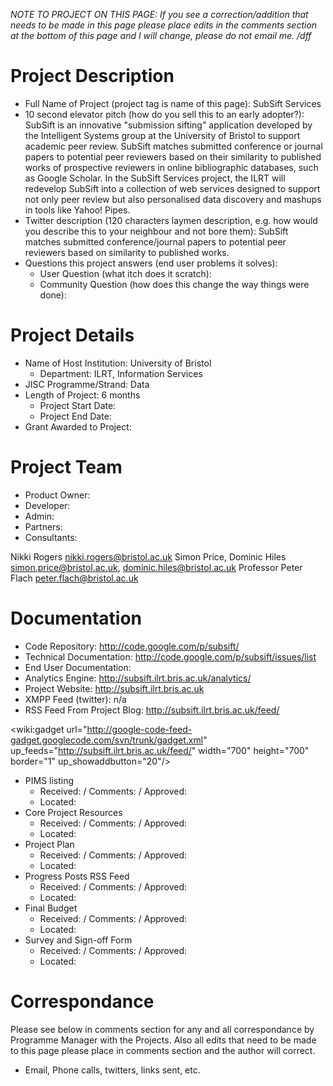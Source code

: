 _NOTE TO PROJECT ON THIS PAGE: If you see a correction/addition that needs to be made in this page please place edits in the comments section at the bottom of this page and I will change, please do not email me. /dff_

# Project Description #
  * Full Name of Project (project tag is name of this page): SubSift Services
  * 10 second elevator pitch (how do you sell this to an early adopter?): SubSift is an innovative "submission sifting" application developed by the Intelligent Systems group at the University of Bristol to support academic peer review. SubSift matches submitted conference or journal papers to potential peer reviewers based on their similarity to published works of prospective reviewers in online bibliographic databases, such as Google Scholar. In the SubSift Services project, the ILRT will redevelop SubSift into a collection of web services designed to support not only peer review but also personalised data discovery and mashups in tools like Yahoo! Pipes.
  * Twitter description (120 characters laymen description, e.g. how would you describe this to your neighbour and not bore them): SubSift matches submitted conference/journal papers to potential peer reviewers based on similarity to published works.
  * Questions this project answers (end user problems it solves):
    * User Question (what itch does it scratch):
    * Community Question (how does this change the way things were done):

# Project Details #
  * Name of Host Institution: University of Bristol
    * Department: ILRT, Information Services
  * JISC Programme/Strand: Data
  * Length of Project: 6 months
    * Project Start Date:
    * Project End Date:
  * Grant Awarded to Project:

# Project Team #
  * Product Owner:
  * Developer:
  * Admin:
  * Partners:
  * Consultants:

Nikki Rogers	nikki.rogers@bristol.ac.uk	Simon Price, Dominic Hiles	simon.price@bristol.ac.uk, dominic.hiles@bristol.ac.uk	Professor Peter Flach <peter.flach@bristol.ac.uk>


# Documentation #
  * Code Repository: http://code.google.com/p/subsift/
  * Technical Documentation: http://code.google.com/p/subsift/issues/list
  * End User Documentation:
  * Analytics Engine: http://subsift.ilrt.bris.ac.uk/analytics/
  * Project Website: http://subsift.ilrt.bris.ac.uk
  * XMPP Feed (twitter): n/a
  * RSS Feed From Project Blog: http://subsift.ilrt.bris.ac.uk/feed/

<wiki:gadget url="http://google-code-feed-gadget.googlecode.com/svn/trunk/gadget.xml" up\_feeds="http://subsift.ilrt.bris.ac.uk/feed/" width="700" height="700" border="1" up\_showaddbutton="20"/>

  * PIMS listing
    * Received: / Comments: / Approved:
    * Located:
  * Core Project Resources
    * Received: / Comments: / Approved:
    * Located:
  * Project Plan
    * Received: / Comments: / Approved:
    * Located:
  * Progress Posts RSS Feed
    * Received: / Comments: / Approved:
    * Located:
  * Final Budget
    * Received: / Comments: / Approved:
    * Located:
  * Survey and Sign-off Form
    * Received: / Comments: / Approved:
    * Located:

# Correspondance #
Please see below in comments section for any and all correspondance by Programme Manager with the Projects.  Also all edits that need to be made to this page please place in comments section and the author will correct.
  * Email, Phone calls, twitters, links sent, etc.